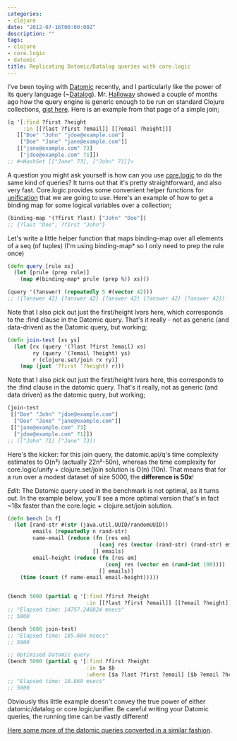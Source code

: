 ```yaml
---
categories:
- clojure
date: "2012-07-16T00:00:00Z"
description: ""
tags:
- clojure
- core.logic
- datomic
title: Replicating Datomic/Datalog queries with core.logic
---
```


I've been toying with [Datomic](http://datomic.com/) recently, and I particularly like the power of its query language (~[Datalog](http://en.wikipedia.org/wiki/Datalog)). Mr. [Halloway](https://twitter.com/stuarthalloway) showed a couple of months ago how the query engine is generic enough to be run on standard Clojure collections, [gist here](https://gist.github.com/2645453). Here is an example from that page of a simple join;

```clojure
(q '[:find ?first ?height
     :in [[?last ?first ?email]] [[?email ?height]]]
   [["Doe" "John" "jdoe@example.com"]
    ["Doe" "Jane" "jane@example.com"]]
   [["jane@example.com" 73]
    ["jdoe@example.com" 71]])
;; #<HashSet [["Jane" 73], ["John" 71]]>
```

A question you might ask yourself is how can you use [core.logic](https://github.com/clojure/core.logic) to do the same kind of queries? It turns out that it's pretty straightforward, and also very fast. Core.logic provides some convenient helper functions for [unification](https://github.com/clojure/core.logic#unification) that we are going to use. Here's an example of how to get a binding map for some logical variables over a collection;

```clojure
(binding-map '(?first ?last) ["John" "Doe"])
;; {?last "Doe", ?first "John"}
```

Let's write a little helper function that maps binding-map over all elements of a seq (of tuples) (I'm using binding-map* so I only need to prep the rule once)

```clojure
(defn query [rule xs]
  (let [prule (prep rule)]
    (map #(binding-map* prule (prep %)) xs)))

(query '(?answer) (repeatedly 5 #(vector 42)))
;; ({?answer 42} {?answer 42} {?answer 42} {?answer 42} {?answer 42})
```

Note that I also pick out just the first/height lvars here, which corresponds to the :find clause in the Datomic query. That's it really - not as generic (and data-driven) as the Datomic query, but working;

```clojure
(defn join-test [xs ys]
  (let [rx (query '(?last ?first ?email) xs)
        ry (query '(?email ?height) ys)
        r (clojure.set/join rx ry)]
    (map (juxt '?first '?height) r)))
```

Note that I also pick out just the first/height lvars here, this corresponds to the :find clause in the datomic query. That's it really, not as generic (and data driven) as the datomic query, but working;

```clojure
(join-test
 [["Doe" "John" "jdoe@example.com"]
  ["Doe" "Jane" "jane@example.com"]]
 [["jane@example.com" 73]
  ["jdoe@example.com" 71]])
;; (["John" 71] ["Jane" 73])
```

Here's the kicker: for this join query, the datomic.api/q's time complexity estimates to O(n²) (actually 22n²-50n), whereas the time complexity for core.logic/unify + clojure.set/join solution is O(n) (10n). That means that for a run over a modest dataset of size 5000, the **difference is 50x**!

_Edit_: The Datomic query used in the benchmark is not optimal, as it turns out. In the example below, you'll see a more optimal version that's in fact ~18x faster than the core.logic + clojure.set/join solution.

```clojure
(defn bench [n f]
  (let [rand-str #(str (java.util.UUID/randomUUID))
        emails (repeatedly n rand-str)
        name-email (reduce (fn [res em]
                             (conj res (vector (rand-str) (rand-str) em)))
                           [] emails)
        email-height (reduce (fn [res em]
                               (conj res (vector em (rand-int 100))))
                             [] emails)]
    (time (count (f name-email email-height)))))


(bench 5000 (partial q '[:find ?first ?height
                         :in [[?last ?first ?email]] [[?email ?height]]]))
;; "Elapsed time: 14757.248824 msecs"
;; 5000

(bench 5000 join-test)
;; "Elapsed time: 185.604 msecs"
;; 5000

;; Optimised Datomic query
(bench 5000 (partial q '[:find ?first ?height
                         :in $a $b
                         :where [$a ?last ?first ?email] [$b ?email ?height]]))
;; "Elapsed time: 10.869 msecs"
;; 5000
```

Obviously this little example doesn't convey the true power of either datomic/datalog or core.logic/unifier. Be careful writing your Datomic queries, the running time can be vastly different!

[Here some more of the datomic queries converted in a similar fashion](https://gist.github.com/3122375).
